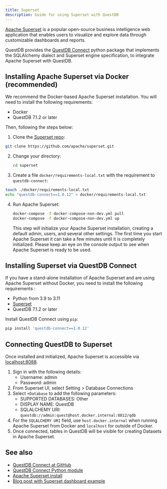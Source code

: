 ```yaml
---
title: Superset
description: Guide for using Superset with QuestDB
---
```


[Apache Superset](https://superset.apache.org/) is a popular open-source
business intelligence web application that enables users to visualize and
explore data through customizable dashboards and reports.

QuestDB provides the
[QuestDB Connect](https://pypi.org/project/questdb-connect/) python package that
implements the SQLAlchemy dialect and Superset engine specification, to
integrate Apache Superset with QuestDB.

## Installing Apache Superset via Docker (recommended)

We recommend the Docker-based Apache Superset installation. You will need to
install the following requirements:

- Docker
- QuestDB 7.1.2 or later

Then, following the steps below:

1. Clone the [Superset repo](https://github.com/apache/superset):

```bash
git clone https://github.com/apache/superset.git
```

2. Change your directory:

   ```bash
   cd superset
   ```

3. Create a file `docker/requirements-local.txt` with the requirement to
   `questdb-connect`:

```bash
touch ./docker/requirements-local.txt
echo "questdb-connect==1.0.12" > docker/requirements-local.txt
```

4. Run Apache Superset:

   ```bash
   docker-compose -f docker-compose-non-dev.yml pull
   docker-compose -f docker-compose-non-dev.yml up
   ```

   This step will initialize your Apache Superset installation, creating a
   default admin, users, and several other settings. The first time you start
   Apache Superset it can take a few minutes until it is completely initialized.
   Please keep an eye on the console output to see when Apache Superset is ready
   to be used.

## Installing Superset via QuestDB Connect

If you have a stand-alone installation of Apache Superset and are using Apache
Superset without Docker, you need to install the following requirements :

- Python from 3.9 to 3.11
- [Superset](https://superset.apache.org/docs/installation/installing-superset-from-scratch/)
- QuestDB 7.1.2 or later

Install QuestDB Connect using `pip`:

```bash
pip install 'questdb-connect==1.0.12'
```

## Connecting QuestDB to Superset

Once installed and initialized, Apache Superset is accessible via
[localhost:8088](http://localhost:8088).

1. Sign in with the following details:
   - Username: admin
   - Password: admin
2. From Superset UI, select Setting > Database Connections
3. Select `+Database` to add the following parameters:
   - SUPPORTED DATABASES: Other
   - DISPLAY NAME: QuestDB
   - SQLALCHEMY URI: `questdb://admin:quest@host.docker.internal:8812/qdb`
4. For the `SQLALCHEMY URI` field, use `host.docker.internal` when running
   Apache Superset from Docker and `localhost` for outside of Docker.
5. Once connected, tables in QuestDB will be visible for creating Datasets in
   Apache Superset.

## See also

- [QuestDB Connect at GitHub](https://github.com/questdb/questdb-connect/)
- [QuestDB Connect Python module](https://pypi.org/project/questdb-connect/)
- [Apache Superset install](https://superset.apache.org/docs/installation/installing-superset-from-scratch/)
- [Blog post with Superset dashboard example](/blog/time-series-data-visualization-apache-superset-and-questdb/)
